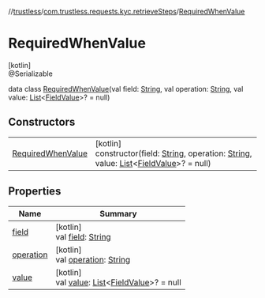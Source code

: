 //[trustless](../../../index.md)/[com.trustless.requests.kyc.retrieveSteps](../index.md)/[RequiredWhenValue](index.md)

# RequiredWhenValue

[kotlin]\
@Serializable

data class [RequiredWhenValue](index.md)(val field: [String](https://kotlinlang.org/api/latest/jvm/stdlib/kotlin/-string/index.html), val operation: [String](https://kotlinlang.org/api/latest/jvm/stdlib/kotlin/-string/index.html), val value: [List](https://kotlinlang.org/api/latest/jvm/stdlib/kotlin.collections/-list/index.html)&lt;[FieldValue](../-field-value/index.md)&gt;? = null)

## Constructors

| | |
|---|---|
| [RequiredWhenValue](-required-when-value.md) | [kotlin]<br>constructor(field: [String](https://kotlinlang.org/api/latest/jvm/stdlib/kotlin/-string/index.html), operation: [String](https://kotlinlang.org/api/latest/jvm/stdlib/kotlin/-string/index.html), value: [List](https://kotlinlang.org/api/latest/jvm/stdlib/kotlin.collections/-list/index.html)&lt;[FieldValue](../-field-value/index.md)&gt;? = null) |

## Properties

| Name | Summary |
|---|---|
| [field](field.md) | [kotlin]<br>val [field](field.md): [String](https://kotlinlang.org/api/latest/jvm/stdlib/kotlin/-string/index.html) |
| [operation](operation.md) | [kotlin]<br>val [operation](operation.md): [String](https://kotlinlang.org/api/latest/jvm/stdlib/kotlin/-string/index.html) |
| [value](value.md) | [kotlin]<br>val [value](value.md): [List](https://kotlinlang.org/api/latest/jvm/stdlib/kotlin.collections/-list/index.html)&lt;[FieldValue](../-field-value/index.md)&gt;? = null |

